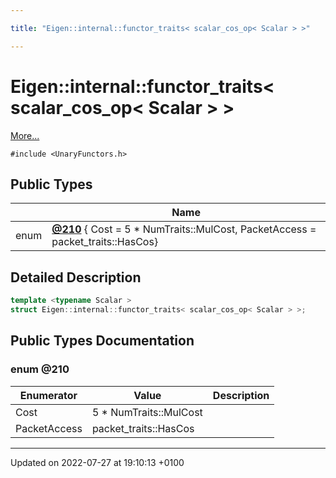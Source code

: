 ```yaml
---

title: "Eigen::internal::functor_traits< scalar_cos_op< Scalar > >"

---
```


# Eigen::internal::functor_traits< scalar_cos_op< Scalar > >



 [More...](#detailed-description)


`#include <UnaryFunctors.h>`

## Public Types

|                | Name           |
| -------------- | -------------- |
| enum| **[@210](http://example.org/classes/structeigen_1_1internal_1_1functor__traits_3_01scalar__cos__op_3_01scalar_01_4_01_4/#enum-@210)** { Cost = 5 * NumTraits<Scalar>::MulCost, PacketAccess = packet_traits<Scalar>::HasCos} |

## Detailed Description

```cpp
template <typename Scalar >
struct Eigen::internal::functor_traits< scalar_cos_op< Scalar > >;
```

## Public Types Documentation

### enum @210

| Enumerator | Value | Description |
| ---------- | ----- | ----------- |
| Cost | 5 * NumTraits<Scalar>::MulCost|   |
| PacketAccess | packet_traits<Scalar>::HasCos|   |




-------------------------------

Updated on 2022-07-27 at 19:10:13 +0100